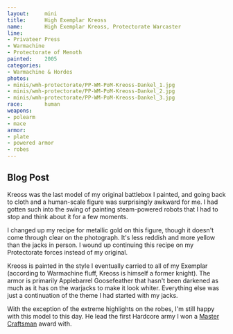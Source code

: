 ```yaml
---
layout:     mini
title:      High Exemplar Kreoss
name:       High Exemplar Kreoss, Protectorate Warcaster
line:       
- Privateer Press
- Warmachine
- Protectorate of Menoth
painted:    2005
categories:
- Warmachine & Hordes
photos:
- minis/wmh-protectorate/PP-WM-PoM-Kreoss-Dankel_1.jpg
- minis/wmh-protectorate/PP-WM-PoM-Kreoss-Dankel_2.jpg
- minis/wmh-protectorate/PP-WM-PoM-Kreoss-Dankel_3.jpg
race:       human
weapons:    
- polearm
- mace
armor:      
- plate
- powered armor
- robes
---
```


## Blog Post

Kreoss was the last model of my original battlebox I painted, and going back to cloth and a human-scale figure was surprisingly awkward for me. I had gotten such into the swing of painting steam-powered robots that I had to stop and think about it for a few moments.  
 
I changed up my recipe for metallic gold on this figure, though it doesn't come through clear on the photograph. It's less reddish and more yellow than the jacks in person. I wound up continuing this recipe on my Protectorate forces instead of my original.

Kreoss is painted in the style I eventually carried to all of my Exemplar (according to Warmachine fluff, Kreoss is himself a former knight). The armor is primarily Applebarrel Goosefeather that hasn't been darkened as much as it has on the warjacks to make it look whiter. Everything else was just a continuation of the theme I had started with my jacks.

With the exception of the extreme highlights on the robes, I'm still happy with this model to this day. He lead the first Hardcore army I won a [Master Craftsman](http://www.dankelzahn.com/blog/2008/06/24/dieconprivateer-press-weekend-wrap-up/) award with.